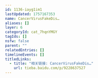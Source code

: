 ```yaml
---
id: 1136-iayg1im1
lastUpdated: 1757167353
name: CancerVirusFakeDis…
aliases: []
layer: 6
categoryId: cat_7hqnYMGY
tagIds: []
nsfw: false
parent: ""
relatedEntries: []
timelineEvents: []
titledLinks:
  - title: "相关链接: CancerVirusFakeDis…"
    url: tieba.baidu.com/p/9228637527
---
```


